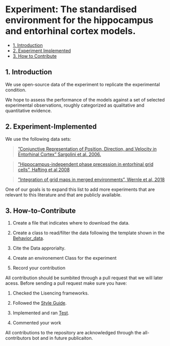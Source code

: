 # Experiment: The  standardised environment for the hippocampus and entorhinal cortex models. 


* [1. Introduction](#1-Introduction)
* [2. Experiment Implemented](#2-Experiment-Implemented)
* [3. How to Contribute](#3-How-to-Contribute)

## 1. Introduction

We use open-source data of the experiment to replicate the experimental condition.

 We hope to assess the performance of the models against a set of selected experimental observations, roughly categorized as qualitative and quantitative evidence.

## 2. Experiment-Implemented

We use the following data sets:
 > [”Conjunctive Representation of Position, Direction, and Velocity in Entorhinal Cortex” Sargolini et al. 2006.](https://github.com/ClementineDomine/EHC_model_comparison/tree/main/sehec/arena_and_exp/Experiments/sargolini_2006)

 > [”Hippocampus-independent phase precession in entorhinal grid cells”, Hafting et al 2008](https://github.com/ClementineDomine/EHC_model_comparison/tree/main/sehec/arena_and_exp/Experiments/hafting_2008)
   
   
 > [”Integration of grid maps in merged environments”, Wernle et al, 2018](https://github.com/ClementineDomine/EHC_model_comparison/tree/main/sehec/arena_and_exp/Experiments/wernle_2018)
   
One of our goals is to expand this list to add more experiments that are relevant to this literature and that are publicly available.

## 3. How-to-Contribute

1. Create a file that indicates where to download the data.

2. Create a class to read/filter the data following the template shown in the [Behavior_data](https://github.com/ClementineDomine/EHC_model_comparison/blob/main/sehec/arena_and_exp/Experiments/behavioral_data.py).

3. Cite the Data approrialty.

4. Create an environement Class for the experiment

5. Record your contribution


All contribution should be sumbited through a pull request that we will later acess. 
Before sending a pull request make sure you have:
1. Checked the Lisencing frameworks. 

2. Followed the [Style Guide](https://github.com/ClementineDomine/EHC_model_comparison/tree/main/documents/style_guide).

3. Implemented and ran [Test](https://github.com/ClementineDomine/EHC_model_comparison/tree/main/sehec/tests).

4. Commented your work 

All contributions to the repository are acknowledged through the all-contributors bot and in future publicaiton.



